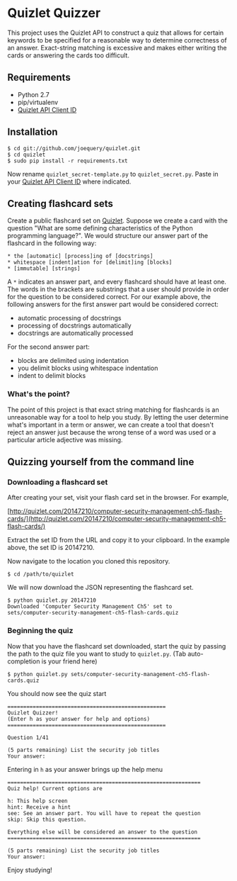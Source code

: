 Quizlet Quizzer
===============

This project uses the Quizlet API to construct a quiz that allows for certain
keywords to be specified for a reasonable way to determine correctness of an
answer. Exact-string matching is excessive and makes either writing the cards or
answering the cards too difficult.

Requirements
------------

* Python 2.7
* pip/virtualenv
* [Quizlet API Client ID](https://quizlet.com/api_dashboard/)

Installation
------------

    $ cd git://github.com/joequery/quizlet.git
    $ cd quizlet
    $ sudo pip install -r requirements.txt

Now rename `quizlet_secret-template.py` to `quizlet_secret.py`. Paste in your
[Quizlet API Client ID](https://quizlet.com/api_dashboard/) where indicated.

Creating flashcard sets
-----------------------

Create a public flashcard set on [Quizlet](http://quizlet.com/). Suppose we
create a card with the question "What are some defining characteristics of the
Python programming language?". We would structure our answer part of the
flashcard in the following way:

    * the [automatic] [process]ing of [docstrings]
    * whitespace [indent]ation for [delimit]ing [blocks]
    * [immutable] [strings]

A `*` indicates an answer part, and every flashcard should have at least one.
The words in the brackets are substrings that a user should provide in order for
the question to be considered correct. For our example above, the following
answers for the first answer part would be considered correct:

* automatic processing of docstrings
* processing of docstrings automatically
* docstrings are automatically processed

For the second answer part:

* blocks are delimited using indentation
* you delimit blocks using whitespace indentation
* indent to delimit blocks

### What's the point?

The point of this project is that exact string matching for flashcards is an
unreasonable way for a tool to help you study. By letting the user
determine what's important in a term or answer, we can create a tool that
doesn't reject an answer just because the wrong tense of a word was used or a
particular article adjective was missing.

Quizzing yourself from the command line
---------------------------------------

### Downloading a flashcard set

After creating your set, visit your flash card set in the browser. For example,

[http://quizlet.com/20147210/computer-security-management-ch5-flash-cards/](http://quizlet.com/20147210/computer-security-management-ch5-flash-cards/)

Extract the set ID from the URL and copy it to your clipboard. In the example
above, the set ID is 20147210.

Now navigate to the location you cloned this repository.

    $ cd /path/to/quizlet

We will now download the JSON representing the flashcard set.

    $ python quizlet.py 20147210
    Downloaded 'Computer Security Management Ch5' set to
    sets/computer-security-management-ch5-flash-cards.quiz



### Beginning the quiz

Now that you have the flashcard set downloaded, start the quiz by passing the
path to the quiz file you want to study to `quizlet.py`. (Tab auto-completion is
your friend here)

    $ python quizlet.py sets/computer-security-management-ch5-flash-cards.quiz

You should now see the quiz start

    ==================================================
    Quizlet Quizzer!
    (Enter h as your answer for help and options)
    ==================================================

    Question 1/41

    (5 parts remaining) List the security job titles 
    Your answer: 

Entering in `h` as your answer brings up the help menu

    =============================================================
    Quiz help! Current options are

    h: This help screen
    hint: Receive a hint
    see: See an answer part. You will have to repeat the question
    skip: Skip this question. 

    Everything else will be considered an answer to the question
    =============================================================

    (5 parts remaining) List the security job titles
    Your answer:


Enjoy studying!
